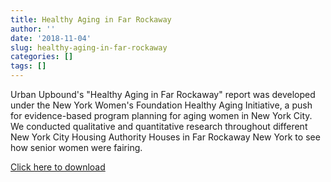 ```yaml
---
title: Healthy Aging in Far Rockaway
author: ''
date: '2018-11-04'
slug: healthy-aging-in-far-rockaway
categories: []
tags: []
---
```


Urban Upbound's "Healthy Aging in Far Rockaway" report was developed under the New York
Women's Foundation Healthy Aging Initiative, a push for evidence-based program planning for
aging women in New York City. We conducted qualitative and quantitative research throughout different New York City Housing Authority Houses in Far Rockaway New York to see how senior women were fairing.

[Click here to download](http://urbanupbound.org/wp-content/uploads/2016/02/Urban-Upbound-Healthy-Aging-Report.pdf)